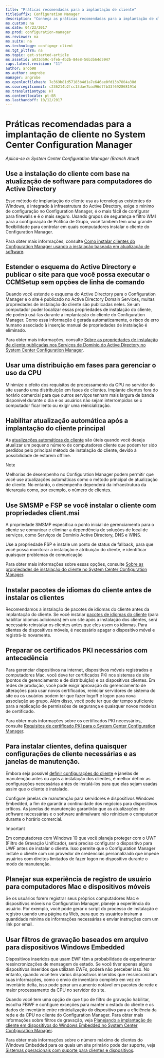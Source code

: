 ```yaml
---
title: "Práticas recomendadas para a implantação de cliente"
titleSuffix: Configuration Manager
description: "Conheça as práticas recomendadas para a implantação de cliente no System Center Configuration Manager."
ms.custom: na
ms.date: 04/23/2017
ms.prod: configuration-manager
ms.reviewer: na
ms.suite: na
ms.technology: configmgr-client
ms.tgt_pltfrm: na
ms.topic: get-started-article
ms.assetid: a933d69c-5feb-4b2b-84e8-56b3b64d5947
caps.latest.revision: "11"
author: arob98
ms.author: angrobe
manager: angrobe
ms.openlocfilehash: 7e369b81d57183b4d1a7e646ae0fd13b7804a38d
ms.sourcegitcommit: c236214b2fcc13dae7bad96d7fb33f692868191d
ms.translationtype: HT
ms.contentlocale: pt-BR
ms.lasthandoff: 10/12/2017
---
```

# <a name="best-practices-for-client-deployment-in-system-center-configuration-manager"></a>Práticas recomendadas para a implantação de cliente no System Center Configuration Manager

*Aplica-se a: System Center Configuration Manager (Branch Atual)*


## <a name="use-software-update-based-client-installation-for-active-directory-computers"></a>Use a instalação do cliente com base na atualização de software para computadores do Active Directory  
 Esse método de implantação do cliente usa as tecnologias existentes do Windows, é integrado à infraestrutura do Active Directory, exige o mínimo de configuração no Configuration Manager, é o mais fácil de configurar para firewalls e é o mais seguro. Usando grupos de segurança e filtro WMI para a configuração de Política de Grupo, você também tem uma grande flexibilidade para controlar em quais computadores instalar o cliente do Configuration Manager.  

 Para obter mais informações, consulte [Como instalar clientes do Configuration Manager usando a instalação baseada em atualização de software](../../../../core/clients/deploy/deploy-clients-to-windows-computers.md#BKMK_ClientSUP).  

## <a name="extend-the-active-directory-schema-and-publish-the-site-so-that-you-can-run-ccmsetup-without-command-line-options"></a>Estender o esquema do Active Directory e publicar o site para que você possa executar o CCMSetup sem opções de linha de comando  
 Quando você estende o esquema do Active Directory para o Configuration Manager e o site é publicado no Active Directory Domain Services, muitas propriedades de instalação do cliente são publicadas neles. Se um computador puder localizar essas propriedades de instalação do cliente, ele poderá usá-las durante a implantação do cliente do Configuration Manager. Como essa informação é gerada automaticamente, o risco de erro humano associado à inserção manual de propriedades de instalação é eliminado.  

 Para obter mais informações, consulte [Sobre as propriedades de instalação de cliente publicadas nos Serviços de Domínio do Active Directory no System Center Configuration Manager](../../../../core/clients/deploy/about-client-installation-properties-published-to-active-directory-domain-services.md).  

## <a name="use-a-phased-rollout-to-manage-cpu-usage"></a>Usar uma distribuição em fases para gerenciar o uso da CPU  
 Minimize o efeito dos requisitos de processamento da CPU no servidor do site usando uma distribuição em fases de clientes. Implante clientes fora do horário comercial para que outros serviços tenham mais largura de banda disponível durante o dia e os usuários não sejam interrompidos se o computador ficar lento ou exigir uma reinicialização.  

## <a name="enable-automatic-upgrade-after-your-main-client-deployment-has-finished"></a>Habilitar atualização automática após a implantação do cliente principal  
 As [atualizações automáticas do cliente](../../../../core/clients/manage/upgrade/upgrade-clients-for-windows-computers.md) são úteis quando você deseja atualizar um pequeno número de computadores cliente que podem ter sido perdidos pelo principal método de instalação do cliente, devido à possibilidade de estarem offline. 

> [!NOTE]  
>  Melhorias de desempenho no Configuration Manager podem permitir que você use atualizações automáticas como o método principal de atualização de cliente. No entanto, o desempenho dependerá da infraestrutura da hierarquia como, por exemplo, o número de clientes.  


## <a name="use-smsmp-and-fsp-if-you-install-the-client-with-clientmsi-properties"></a>Use SMSMP e FSP se você instalar o cliente com propriedades client.msi  
 A propriedade SMSMP especifica o ponto inicial de gerenciamento para o cliente se comunicar e eliminar a dependência de soluções de local de serviços, como Serviços de Domínio Active Directory, DNS e WINS.  

 Use a propriedade FSP e instale um ponto de status de fallback, para que você possa monitorar a instalação e atribuição do cliente, e identificar quaisquer problemas de comunicação  

 Para obter mais informações sobre essas opções, consulte [Sobre as propriedades de instalação do cliente no System Center Configuration Manager](../../../../core/clients/deploy/about-client-installation-properties.md).  

## <a name="install-client-language-packs-before-you-install-the-clients"></a>Instalar pacotes de idiomas do cliente antes de instalar os clientes  
Recomendamos a instalação de pacotes de idiomas do cliente antes da implantação do cliente. Se você instalar [pacotes de idiomas do cliente](../../../../core/servers/deploy/install/language-packs.md) (para habilitar idiomas adicionais) em um site após a instalação dos clientes, será necessário reinstalar os clientes antes que eles usem os idiomas. Para clientes de dispositivos móveis, é necessário apagar o dispositivo móvel e registrá-lo novamente.  

## <a name="prepare-required-pki-certificates-in-advance"></a>Preparar os certificados PKI necessários com antecedência  
 Para gerenciar dispositivos na internet, dispositivos móveis registrados e computadores Mac, você deve ter certificados PKI nos sistemas de site (pontos de gerenciamento e de distribuição) e os dispositivos clientes. Em redes de produção, você pode exigir aprovação do gerenciamento de alterações para usar novos certificados, reiniciar servidores de sistema do site ou os usuários podem ter que fazer logoff e logon para nova associação ao grupo. Além disso, você pode ter que dar tempo suficiente para a replicação de permissões de segurança e quaisquer novos modelos de certificado.  

 Para obter mais informações sobre os certificados PKI necessários, consulte [Requisitos de certificado PKI para o System Center Configuration Manager](../../../../core/plan-design/network/pki-certificate-requirements.md).  

## <a name="before-you-install-clients-configure-any-required-client-settings-and-maintenance-windows"></a>Para instalar clientes, defina quaisquer configurações de cliente necessárias e as janelas de manutenção.  
 Embora seja possível [definir configurações do cliente](../../../../core/clients/deploy/configure-client-settings.md) e janelas de manutenção antes ou após a instalação dos clientes, é melhor definir as configurações necessárias antes de instalá-los para que elas sejam usadas assim que o cliente é instalado. 

 Configure janelas de manutenção para servidores e dispositivos Windows Embedded, a fim de garantir a continuidade dos negócios para dispositivos críticos. As janelas de manutenção garantirão que as atualizações de software necessárias e o software antimalware não reiniciam o computador durante o horário comercial.  

> [!IMPORTANT]  
>  Em computadores com Windows 10 que você planeja proteger com o UWF (Filtro de Gravação Unificado), será preciso configurar o dispositivo para UWF antes de instalar o cliente. Isso permite que o Configuration Manager instale o cliente com um provedor de credenciais personalizado que impede usuários com direitos limitados de fazer logon no dispositivo durante o modo de manutenção.  

## <a name="plan-your-user-enrollment-experience-for-mac-computers-and-mobile-devices"></a>Planejar sua experiência de registro de usuário para computadores Mac e dispositivos móveis   
 Se os usuários forem registrar seus próprios computadores Mac e dispositivos móveis no Configuration Manager, planeje a experiência do usuário. Por exemplo, você pode gerar o script do processo de instalação e registro usando uma página da Web, para que os usuários insiram a quantidade mínima de informações necessárias e enviar instruções com um link por email.  

## <a name="use-file-based-write-filters-for-windows-embedded-devices"></a>Usar filtros de gravação baseados em arquivo para dispositivos Windows Embedded 
 Dispositivos inseridos que usam EWF têm a probabilidade de experimentar ressincronizações de mensagem de estado. Se você tiver apenas alguns dispositivos inseridos que utilizam EWFs, poderá não perceber isso. No entanto, quando você tem vários dispositivos inseridos que ressincronizam suas informações, como o envio de inventário completo em vez de inventário delta, isso pode gerar um aumento notável em pacotes de rede e maior processamento da CPU no servidor do site.  

 Quando você tem uma opção de que tipo de filtro de gravação habilitar, escolha FBWF e configure exceções para manter o estado do cliente e os dados de inventário entre reinicialização do dispositivo para a eficiência da rede e da CPU no cliente do Configuration Manager. Para obter mais informações sobre filtros de gravação, veja   [Planejando a implantação de cliente em dispositivos do Windows Embedded no System Center Configuration Manager](../../../../core/clients/deploy/plan/planning-for-client-deployment-to-windows-embedded-devices.md).  

 Para obter mais informações sobre o número máximo de clientes do Windows Embedded para os quais um site primário pode dar suporte, veja [Sistemas operacionais com suporte para clientes e dispositivos](../../../../core/plan-design/configs/supported-operating-systems-for-clients-and-devices.md).  

